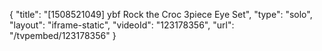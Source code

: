 {
    "title": "[1508521049] ybf Rock the Croc 3piece Eye Set",
    "type": "solo",
    "layout": "iframe-static",
    "videoId": "123178356",
    "url": "\/tvpembed\/123178356"
}